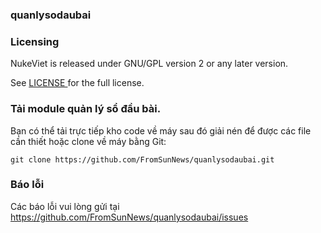 ### quanlysodaubai

### Licensing
NukeViet is released under GNU/GPL version 2 or any later version.

See <a href="https://github.com/FromSunNews/quanlysodaubai/blob/master/LICENSE" target="blank">
    LICENSE
  </a> for the full license.
  
### Tải module quản lý sổ đầu bài.

Bạn có thể tải trực tiếp kho code về máy sau đó giải nén để được các file cần thiết hoặc clone về máy bằng Git:

```
git clone https://github.com/FromSunNews/quanlysodaubai.git
```

### Báo lỗi

Các báo lỗi vui lòng gửi tại https://github.com/FromSunNews/quanlysodaubai/issues
